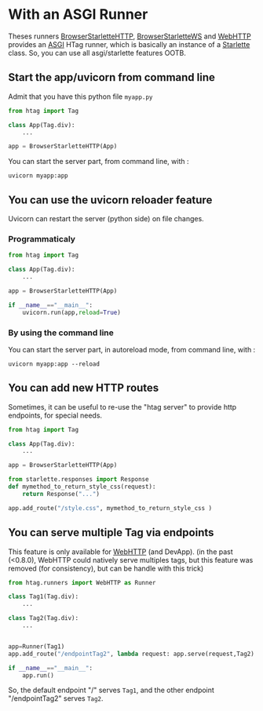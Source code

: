 # With an ASGI Runner

Theses runners [BrowserStarletteHTTP](runners.md#browserstarlettehttp), [BrowserStarletteWS](runners.md#browserstarlettews) and [WebHTTP](runners.md#webhttp)
provides an [ASGI](https://asgi.readthedocs.io/en/latest/) HTag runner, which is basically an instance of a [Starlette](https://www.starlette.io/) class. So, you can use
all asgi/starlette features OOTB.

## Start the app/uvicorn from command line

Admit that you have this python file `myapp.py`

```python
from htag import Tag

class App(Tag.div):
    ...

app = BrowserStarletteHTTP(App)
```

You can start the server part, from command line, with :

`uvicorn myapp:app`


## You can use the uvicorn reloader feature

Uvicorn can restart the server (python side) on file changes.

### Programmaticaly

```python
from htag import Tag

class App(Tag.div):
    ...

app = BrowserStarletteHTTP(App)

if __name__=="__main__":
    uvicorn.run(app,reload=True)
```


### By using the command line

You can start the server part, in autoreload mode, from command line, with :

`uvicorn myapp:app --reload`


## You can add new HTTP routes

Sometimes, it can be useful to re-use the "htag server" to provide http endpoints, for special needs.

```python
from htag import Tag

class App(Tag.div):
    ...

app = BrowserStarletteHTTP(App)

from starlette.responses import Response
def mymethod_to_return_style_css(request):
    return Response("...")

app.add_route("/style.css", mymethod_to_return_style_css )
```

## You can serve multiple Tag via endpoints

This feature is only available for [WebHTTP](runners.md#webhttp) (and DevApp).
(in the past (<0.8.0), WebHTTP could natively serve multiples tags, but this feature was removed (for consistency), but can be handle with this trick)

```python
from htag.runners import WebHTTP as Runner

class Tag1(Tag.div):
    ...

class Tag2(Tag.div):
    ...


app=Runner(Tag1)
app.add_route("/endpointTag2", lambda request: app.serve(request,Tag2) )

if __name__=="__main__":
    app.run()
```

So, the default endpoint "/" serves `Tag1`, and the other endpoint "/endpointTag2" serves `Tag2`.



